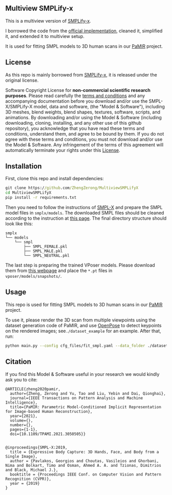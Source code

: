 ## Multiview SMPLify-x

This is a multiview version of [SMPLify-x](https://smpl-x.is.tue.mpg.de/). 

I borrowed the code from the [official implementation](https://github.com/vchoutas/smplify-x), cleaned it, simplified it, and extended it to multiview setup. 

It is used for fitting SMPL models to 3D human scans in our [PaMIR](https://github.com/ZhengZerong/PaMIR) project. 


## License
As this repo is mainly borrowed from [SMPLify-x](https://github.com/vchoutas/smplify-x), it is released under the original license. 

Software Copyright License for **non-commercial scientific research purposes**.
Please read carefully the [terms and conditions](https://github.com/vchoutas/smplx/blob/master/LICENSE) and any accompanying documentation before you download and/or use the SMPL-X/SMPLify-X model, data and software, (the "Model & Software"), including 3D meshes, blend weights, blend shapes, textures, software, scripts, and animations. By downloading and/or using the Model & Software (including downloading, cloning, installing, and any other use of this github repository), you acknowledge that you have read these terms and conditions, understand them, and agree to be bound by them. If you do not agree with these terms and conditions, you must not download and/or use the Model & Software. Any infringement of the terms of this agreement will automatically terminate your rights under this [License](https://github.com/vchoutas/smplify-x/blob/master/LICENSE).

## Installation
First, clone this repo and install dependencies:
```cmd
git clone https://github.com/ZhengZerong/MultiviewSMPLifyX
cd MultiviewSMPLifyX
pip install -r requirements.txt
```

Then you need to follow the instructions of [SMPL-X](https://github.com/vchoutas/smplx#downloading-the-model) and prepare the SMPL model files in ```smplx/models```. 
The downloaded SMPL files should be cleaned according to the instruction at [this page](https://github.com/vchoutas/smplx/tree/master/tools). The final directory structure should look like this:
```
smplx
└── models
    └── smpl
        ├── SMPL_FEMALE.pkl
        ├── SMPL_MALE.pkl
        └── SMPL_NEUTRAL.pkl
```

The last step is preparing the trained VPoser models. Please download them from [this webpage](https://smpl-x.is.tue.mpg.de/) and place the ```*.pt``` files in ```vposer/models/snapshots/```. 

## Usage
This repo is used for fitting SMPL models to 3D human scans in our [PaMIR](https://github.com/ZhengZerong/PaMIR) project. 

To use it, please render the 3D scan from multiple viewpoints using the dataset generation code of PaMIR, 
and use [OpenPose](https://github.com/CMU-Perceptual-Computing-Lab/openpose) to detect keypoints on the rendered images; 
see```./dataset_example``` for an example.
After that, run:
```bash
python main.py --config cfg_files/fit_smpl.yaml --data_folder ./dataset_example/image_data/rp_dennis_posed_004 --output_folder ./dataset_example/mesh_data/rp_dennis_posed_004
```


## Citation

If you find this Model & Software useful in your research we would kindly ask you to cite:

```
@ARTICLE{zheng2020pamir,
  author={Zheng, Zerong and Yu, Tao and Liu, Yebin and Dai, Qionghai},
  journal={IEEE Transactions on Pattern Analysis and Machine Intelligence}, 
  title={PaMIR: Parametric Model-Conditioned Implicit Representation for Image-based Human Reconstruction}, 
  year={2021},
  volume={},
  number={},
  pages={1-1},
  doi={10.1109/TPAMI.2021.3050505}}


@inproceedings{SMPL-X:2019,
  title = {Expressive Body Capture: 3D Hands, Face, and Body from a Single Image},
  author = {Pavlakos, Georgios and Choutas, Vasileios and Ghorbani, Nima and Bolkart, Timo and Osman, Ahmed A. A. and Tzionas, Dimitrios and Black, Michael J.},
  booktitle = {Proceedings IEEE Conf. on Computer Vision and Pattern Recognition (CVPR)},
  year = {2019}
}
```
